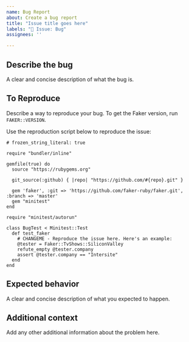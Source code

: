 ```yaml
---
name: Bug Report
about: Create a bug report
title: "Issue title goes here"
labels: "🐞 Issue: Bug"
assignees: ''

---
```


## Describe the bug
A clear and concise description of what the bug is.

## To Reproduce
Describe a way to reproduce your bug. To get the Faker version, run `FAKER::VERSION`.

Use the reproduction script below to reproduce the issue:

```
# frozen_string_literal: true

require "bundler/inline"

gemfile(true) do
  source "https://rubygems.org"

  git_source(:github) { |repo| "https://github.com/#{repo}.git" }

  gem 'faker', :git => 'https://github.com/faker-ruby/faker.git', :branch => 'master'
  gem "minitest"
end

require "minitest/autorun"

class BugTest < Minitest::Test
  def test_faker
    # CHANGEME - Reproduce the issue here. Here's an example:
    @tester = Faker::TvShows::SiliconValley
    refute_empty @tester.company
    assert @tester.company == "Intersite"
  end
end

```

## Expected behavior
A clear and concise description of what you expected to happen.

## Additional context
Add any other additional information about the problem here.
